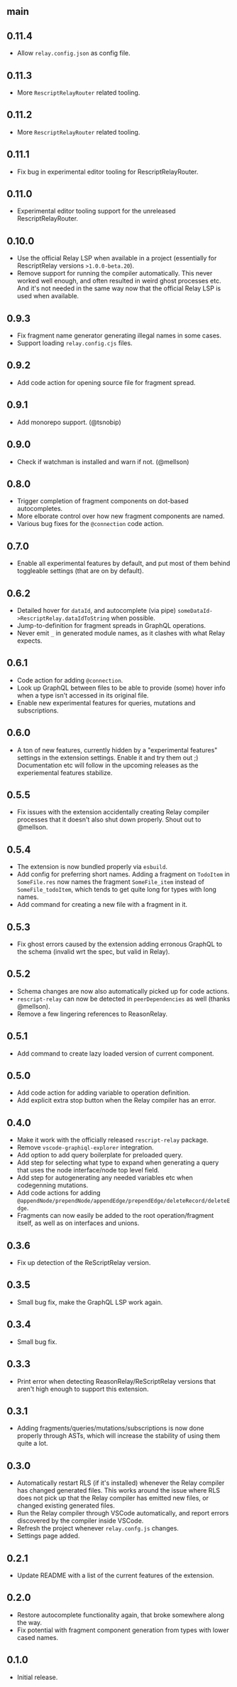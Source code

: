 ## main

## 0.11.4

- Allow `relay.config.json` as config file.

## 0.11.3

- More `RescriptRelayRouter` related tooling.

## 0.11.2

- More `RescriptRelayRouter` related tooling.

## 0.11.1

- Fix bug in experimental editor tooling for RescriptRelayRouter.

## 0.11.0

- Experimental editor tooling support for the unreleased RescriptRelayRouter.

## 0.10.0

- Use the official Relay LSP when available in a project (essentially for RescriptRelay versions `>1.0.0-beta.20`).
- Remove support for running the compiler automatically. This never worked well enough, and often resulted in weird ghost processes etc. And it's not needed in the same way now that the official Relay LSP is used when available.

## 0.9.3

- Fix fragment name generator generating illegal names in some cases.
- Support loading `relay.config.cjs` files.

## 0.9.2

- Add code action for opening source file for fragment spread.

## 0.9.1

- Add monorepo support. (@tsnobip)

## 0.9.0

- Check if watchman is installed and warn if not. (@mellson)

## 0.8.0

- Trigger completion of fragment components on dot-based autocompletes.
- More elborate control over how new fragment components are named.
- Various bug fixes for the `@connection` code action.

## 0.7.0

- Enable all experimental features by default, and put most of them behind toggleable settings (that are on by default).

## 0.6.2

- Detailed hover for `dataId`, and autocomplete (via pipe) `someDataId->RescriptRelay.dataIdToString` when possible.
- Jump-to-definition for fragment spreads in GraphQL operations.
- Never emit `_` in generated module names, as it clashes with what Relay expects.

## 0.6.1

- Code action for adding `@connection`.
- Look up GraphQL between files to be able to provide (some) hover info when a type isn't accessed in its original file.
- Enable new experimental features for queries, mutations and subscriptions.

## 0.6.0

- A ton of new features, currently hidden by a "experimental features" settings in the extension settings. Enable it and try them out ;) Documentation etc will follow in the upcoming releases as the experiemental features stabilize.

## 0.5.5

- Fix issues with the extension accidentally creating Relay compiler processes that it doesn't also shut down properly. Shout out to @mellson.

## 0.5.4

- The extension is now bundled properly via `esbuild`.
- Add config for preferring short names. Adding a fragment on `TodoItem` in `SomeFile.res` now names the fragment `SomeFile_item` instead of `SomeFile_todoItem`, which tends to get quite long for types with long names.
- Add command for creating a new file with a fragment in it.

## 0.5.3

- Fix ghost errors caused by the extension adding erronous GraphQL to the schema (invalid wrt the spec, but valid in Relay).

## 0.5.2

- Schema changes are now also automatically picked up for code actions.
- `rescript-relay` can now be detected in `peerDependencies` as well (thanks @mellson).
- Remove a few lingering references to ReasonRelay.

## 0.5.1

- Add command to create lazy loaded version of current component.

## 0.5.0

- Add code action for adding variable to operation definition.
- Add explicit extra stop button when the Relay compiler has an error.

## 0.4.0

- Make it work with the officially released `rescript-relay` package.
- Remove `vscode-graphiql-explorer` integration.
- Add option to add query boilerplate for preloaded query.
- Add step for selecting what type to expand when generating a query that uses the node interface/node top level field.
- Add step for autogenerating any needed variables etc when codegenning mutations.
- Add code actions for adding `@appendNode/prependNode/appendEdge/prependEdge/deleteRecord/deleteEdge`.
- Fragments can now easily be added to the root operation/fragment itself, as well as on interfaces and unions.

## 0.3.6

- Fix up detection of the ReScriptRelay version.

## 0.3.5

- Small bug fix, make the GraphQL LSP work again.

## 0.3.4

- Small bug fix.

## 0.3.3

- Print error when detecting ReasonRelay/ReScriptRelay versions that aren't high enough to support this extension.

## 0.3.1

- Adding fragments/queries/mutations/subscriptions is now done properly through ASTs, which will increase the stability of using them quite a lot.

## 0.3.0

- Automatically restart RLS (if it's installed) whenever the Relay compiler has changed generated files. This works around the issue where RLS does not pick up that the Relay compiler has emitted new files, or changed existing generated files.
- Run the Relay compiler through VSCode automatically, and report errors discovered by the compiler inside VSCode.
- Refresh the project whenever `relay.confg.js` changes.
- Settings page added.

## 0.2.1

- Update README with a list of the current features of the extension.

## 0.2.0

- Restore autocomplete functionality again, that broke somewhere along the way.
- Fix potential with fragment component generation from types with lower cased names.

## 0.1.0

- Initial release.
